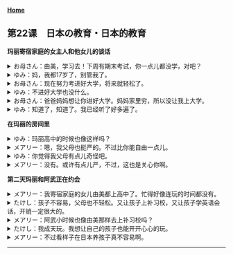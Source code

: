 **[Home](../Menu.md)**
## 第22课　日本の教育・日本的教育
**玛丽寄宿家庭的女主人和他女儿的谈话**
<details>
<summary>
お母さん：由美，学习去！下周有期末考试，你一点儿都没学，对吧？</summary>

ゆみ、勉強しなさい。来週は　期末試験があるのに　ぜんぜん勉強していないでしょ。
</details>

<details>
<summary>
ゆみ：妈，我都17岁了，别管我了。</summary>

お母さん、私、もう十七なんだ　から、少し　ほっておいてよ。
</details>

<details>
<summary>
お母さん：现在努力考进好大学，将来就轻松了。</summary>

今、がんばって　おけば、いい大学に入れて、後で　楽になるんだ　から。
</details>

<details>
<summary>
ゆみ：不进好大学也没什么。</summary>

私、別にいい大学に　行けなくてもいい。
</details>

<details>
<summary>
お母さん：爸爸妈妈想让你进好大学。妈妈家里穷，所以没让我上大学。</summary>

お父さんと　お母さんは　あなたを　いい大学に　行かせてあげたいの。お母さんのうちは　貧乏だった　から、大学に行かせて　くれなかったのよ。
</details>

<details>
<summary>
ゆみ：知道了，知道了。我已经听了好多遍了。</summary>

わかった、わかった。その話、もう　何度も聞いた。
</details>

**在玛丽的房间里**
<details>
<summary>
ゆみ：玛丽高中的时候也像这样吗？</summary>

メアリーも、高校の時、こんな　そうだった?
</details>

<details>
<summary>
メアリー：嗯，我父母也挺严的。不过比你能自由一点儿。</summary>

そうねえ、やっばり　親は　うるさかった　けど、もう少し自由が　あったかな。
</details>

<details>
<summary>
ゆみ：你觉得我父母有点儿奇怪吧。</summary>

うちの親、ちょっと変だ　と思う　でしょ。
</details>

<details>
<summary>
メアリー：没有。或许有点儿严，不过，这也是关心你啊。</summary>

そんなこと　ないよ。ちょっと　厳しい　かもしれない　けど、ゆみちゃんのことを　心配しているんだよ。
</details>

**第二天玛丽和阿武正在约会**
<details>
<summary>
メアリー：我寄宿家庭的女儿由美都上高中了。忙得好像连玩的时间都没有。</summary>

うちのゆみちゃん、　高校生なのに　忙しくて、ぜんぜん　遊ぶ時間がない　みたい。
</details>

<details>
<summary>
たけし：孩子不容易，父母也不轻松。又让孩子上补习校，又让孩子学英语会话，开销一定很大的。</summary>

子供も大変だ　けど、親も大変だ　と思うよ。塾に　行かせたり、英会話を　習わせたり、お金が　かかる　だろうなあ。
</details>

<details>
<summary>
メアリー：阿武小时候也像由美那样去上补习校吗？</summary>

たけしくんも子供の時、ゆみちゃんのように　塾に行ってた?
</details>

<details>
<summary>
たけし：我成天玩。我想让自己的孩子也能开开心心的玩。</summary>

ほくは　ずっと　遊んでた。自分の子供にも、のんびり　遊ばせて　あげ　たいなあ。
</details>

<details>
<summary>
メアリー：不过看样子在日本养孩子真不容易啊。</summary>

でも、日本で　子供を育てるのは　大変そうだ　ね。
</details>

---
